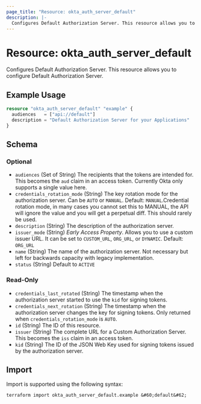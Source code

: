 ```yaml
---
page_title: "Resource: okta_auth_server_default"
description: |-
  Configures Default Authorization Server. This resource allows you to configure Default Authorization Server.
---
```


# Resource: okta_auth_server_default

Configures Default Authorization Server. This resource allows you to configure Default Authorization Server.

## Example Usage

```terraform
resource "okta_auth_server_default" "example" {
  audiences   = ["api://default"]
  description = "Default Authorization Server for your Applications"
}
```

<!-- schema generated by tfplugindocs -->
## Schema

### Optional

- `audiences` (Set of String) The recipients that the tokens are intended for. This becomes the `aud` claim in an access token. Currently Okta only supports a single value here.
- `credentials_rotation_mode` (String) The key rotation mode for the authorization server. Can be `AUTO` or `MANUAL`. Default: `MANUAL`.Credential rotation mode, in many cases you cannot set this to MANUAL, the API will ignore the value and you will get a perpetual diff. This should rarely be used.
- `description` (String) The description of the authorization server.
- `issuer_mode` (String) *Early Access Property*. Allows you to use a custom issuer URL. It can be set to `CUSTOM_URL`, `ORG_URL`, or `DYNAMIC`. Default: `ORG_URL`
- `name` (String) The name of the authorization server. Not necessary but left for backwards capacity with legacy implementation.
- `status` (String) Default to `ACTIVE`

### Read-Only

- `credentials_last_rotated` (String) The timestamp when the authorization server started to use the `kid` for signing tokens.
- `credentials_next_rotation` (String) The timestamp when the authorization server changes the key for signing tokens. Only returned when `credentials_rotation_mode` is `AUTO`.
- `id` (String) The ID of this resource.
- `issuer` (String) The complete URL for a Custom Authorization Server. This becomes the `iss` claim in an access token.
- `kid` (String) The ID of the JSON Web Key used for signing tokens issued by the authorization server.

## Import

Import is supported using the following syntax:

```shell
terraform import okta_auth_server_default.example &#60;default&#62;
```
